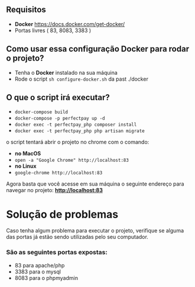 ## Requisitos

-   **Docker** <https://docs.docker.com/get-docker/>
-   Portas livres ( 83, 8083, 3383 )

## Como usar essa configuração Docker para rodar o projeto?

-   Tenha o **Docker** instalado na sua máquina
-   Rode o script `sh configure-docker.sh` da past ./docker

## O que o script irá executar?

-   `docker-compose build`
-   `docker-compose -p perfectpay up -d`
-   `docker exec -t perfectpay_php composer install`
-   `docker exec -t perfectpay_php php artisan migrate`

o script tentará abrir o projeto no chrome com o comando:

-   **no MacOS**
-   `open -a "Google Chrome" http://localhost:83`
-   **no Linux**
-   `google-chrome http://localhost:83`

Agora basta que você acesse em sua máquina o seguinte endereço para navegar no projeto:
**<http://localhost:83>**

# Solução de problemas

Caso tenha algum problema para executar o projeto, verifique se alguma das portas já estão sendo utilizadas pelo seu computador.

### São as seguintes portas expostas:

-   83 para apache/php
-   3383 para o mysql
-   8083 para o phpmyadmin
